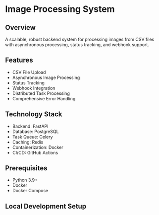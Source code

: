 # Image Processing System

## Overview
A scalable, robust backend system for processing images from CSV files with asynchronous processing, status tracking, and webhook support.

## Features
- CSV File Upload
- Asynchronous Image Processing
- Status Tracking
- Webhook Integration
- Distributed Task Processing
- Comprehensive Error Handling

## Technology Stack
- Backend: FastAPI
- Database: PostgreSQL
- Task Queue: Celery
- Caching: Redis
- Containerization: Docker
- CI/CD: GitHub Actions

## Prerequisites
- Python 3.9+
- Docker
- Docker Compose

## Local Development Setup

